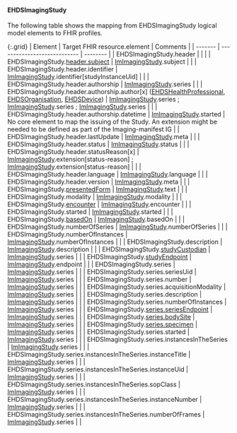 <!--
  Generated file. Do not edit.
-->

#### EHDSImagingStudy

The following table shows the mapping from EHDSImagingStudy logical model elements to FHIR profiles.

{:.grid}
| Element | Target FHIR resource.element | Comments |
| ------- | ---------------------------- | -------- |
| EHDSImagingStudy.header |  |  |
| EHDSImagingStudy.[header.subject](#ehdspatient) | [ImImagingStudy](StructureDefinition-ImImagingStudy.html).subject |  |
| EHDSImagingStudy.header.identifier | [ImImagingStudy](StructureDefinition-ImImagingStudy.html).identifier[studyInstanceUid] |  |
| EHDSImagingStudy.header.authorship | [ImImagingStudy](StructureDefinition-ImImagingStudy.html).series |  |
| EHDSImagingStudy.header.authorship.author[x] ([EHDSHealthProfessional](#ehdshealthprofessional), [EHDSOrganisation](#ehdsorganisation), [EHDSDevice](#ehdsdevice)) | [ImImagingStudy](StructureDefinition-ImImagingStudy.html).series ; [ImImagingStudy](StructureDefinition-ImImagingStudy.html).series ; [ImImagingStudy](StructureDefinition-ImImagingStudy.html).series |  |
| EHDSImagingStudy.header.authorship.datetime | [ImImagingStudy](StructureDefinition-ImImagingStudy.html).started | No core element to map the issuing of the Study. An extension might be needed to be defined as part of the Imaging-manifest IG |
| EHDSImagingStudy.header.lastUpdate | [ImImagingStudy](StructureDefinition-ImImagingStudy.html).meta |  |
| EHDSImagingStudy.header.status | [ImImagingStudy](StructureDefinition-ImImagingStudy.html).status |  |
| EHDSImagingStudy.header.statusReason[x] | [ImImagingStudy](StructureDefinition-ImImagingStudy.html).extension[status-reason] ; [ImImagingStudy](StructureDefinition-ImImagingStudy.html).extension[status-reason] |  |
| EHDSImagingStudy.header.language | [ImImagingStudy](StructureDefinition-ImImagingStudy.html).language |  |
| EHDSImagingStudy.header.version | [ImImagingStudy](StructureDefinition-ImImagingStudy.html).meta |  |
| EHDSImagingStudy.[presentedForm](#ehdsattachment) | [ImImagingStudy](StructureDefinition-ImImagingStudy.html).text |  |
| EHDSImagingStudy.modality | [ImImagingStudy](StructureDefinition-ImImagingStudy.html).modality |  |
| EHDSImagingStudy.[encounter](#ehdsencounter) | [ImImagingStudy](StructureDefinition-ImImagingStudy.html).encounter |  |
| EHDSImagingStudy.started | [ImImagingStudy](StructureDefinition-ImImagingStudy.html).started |  |
| EHDSImagingStudy.[basedOn](#ehdsservicerequest) | [ImImagingStudy](StructureDefinition-ImImagingStudy.html).basedOn |  |
| EHDSImagingStudy.numberOfSeries | [ImImagingStudy](StructureDefinition-ImImagingStudy.html).numberOfSeries |  |
| EHDSImagingStudy.numberOfInstances | [ImImagingStudy](StructureDefinition-ImImagingStudy.html).numberOfInstances |  |
| EHDSImagingStudy.description | [ImImagingStudy](StructureDefinition-ImImagingStudy.html).description |  |
| EHDSImagingStudy.[studyCustodian](#ehdsorganisation) | [ImImagingStudy](StructureDefinition-ImImagingStudy.html).series |  |
| EHDSImagingStudy.[studyEndpoint](StructureDefinition-EHDSEndpoint.html) | [ImImagingStudy](StructureDefinition-ImImagingStudy.html).endpoint |  |
| EHDSImagingStudy.series | [ImImagingStudy](StructureDefinition-ImImagingStudy.html).series |  |
| EHDSImagingStudy.series.seriesUid | [ImImagingStudy](StructureDefinition-ImImagingStudy.html).series |  |
| EHDSImagingStudy.series.number | [ImImagingStudy](StructureDefinition-ImImagingStudy.html).series |  |
| EHDSImagingStudy.series.acquisitionModality | [ImImagingStudy](StructureDefinition-ImImagingStudy.html).series |  |
| EHDSImagingStudy.series.description | [ImImagingStudy](StructureDefinition-ImImagingStudy.html).series |  |
| EHDSImagingStudy.series.numberOfInstances | [ImImagingStudy](StructureDefinition-ImImagingStudy.html).series |  |
| EHDSImagingStudy.[series.seriesEndpoint](StructureDefinition-EHDSEndpoint.html) | [ImImagingStudy](StructureDefinition-ImImagingStudy.html).series |  |
| EHDSImagingStudy.[series.bodySite](StructureDefinition-EHDSBodyStructure.html) | [ImImagingStudy](StructureDefinition-ImImagingStudy.html).series |  |
| EHDSImagingStudy.[series.specimen](StructureDefinition-EHDSSpecimen.html) | [ImImagingStudy](StructureDefinition-ImImagingStudy.html).series |  |
| EHDSImagingStudy.series.started | [ImImagingStudy](StructureDefinition-ImImagingStudy.html).series |  |
| EHDSImagingStudy.series.instancesInTheSeries | [ImImagingStudy](StructureDefinition-ImImagingStudy.html).series |  |
| EHDSImagingStudy.series.instancesInTheSeries.instanceTitle | [ImImagingStudy](StructureDefinition-ImImagingStudy.html).series |  |
| EHDSImagingStudy.series.instancesInTheSeries.instanceUid | [ImImagingStudy](StructureDefinition-ImImagingStudy.html).series |  |
| EHDSImagingStudy.series.instancesInTheSeries.sopClass | [ImImagingStudy](StructureDefinition-ImImagingStudy.html).series |  |
| EHDSImagingStudy.series.instancesInTheSeries.instanceNumber | [ImImagingStudy](StructureDefinition-ImImagingStudy.html).series |  |
| EHDSImagingStudy.series.instancesInTheSeries.numberOfFrames | [ImImagingStudy](StructureDefinition-ImImagingStudy.html).series |  |

